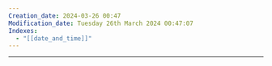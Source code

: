 ```yaml
---
Creation_date: 2024-03-26 00:47
Modification_date: Tuesday 26th March 2024 00:47:07
Indexes:
  - "[[date_and_time]]"
---
```



----








